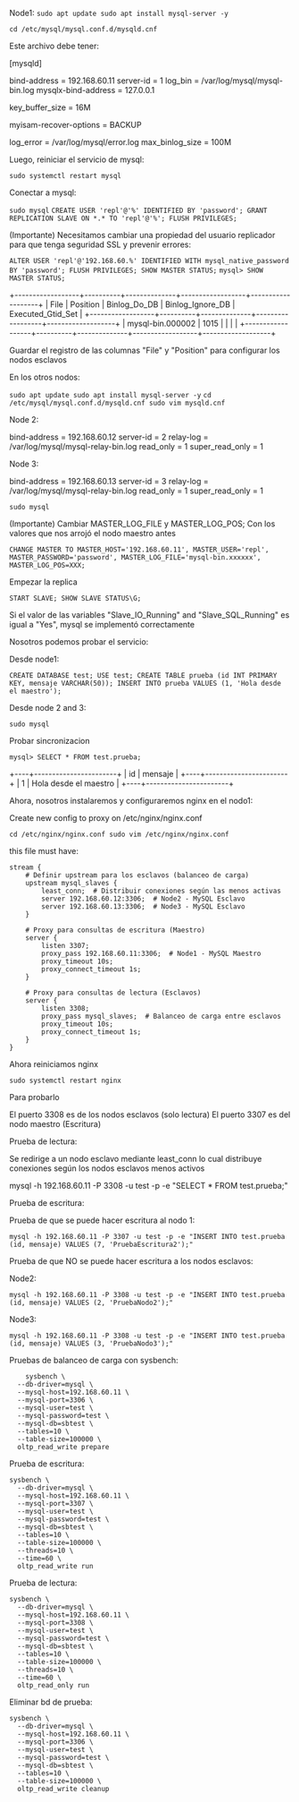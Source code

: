 Node1:
``
sudo apt update
sudo apt install mysql-server -y
``

``
cd /etc/mysql/mysql.conf.d/mysqld.cnf
``

Este archivo debe tener:

[mysqld]

bind-address = 192.168.60.11
server-id = 1
log_bin = /var/log/mysql/mysql-bin.log
mysqlx-bind-address     = 127.0.0.1

key_buffer_size         = 16M

myisam-recover-options  = BACKUP

log_error = /var/log/mysql/error.log
max_binlog_size   = 100M

Luego, reiniciar el servicio de mysql:

``
sudo systemctl restart mysql
``

Conectar a mysql:

``
sudo mysql
``
``
CREATE USER 'repl'@'%' IDENTIFIED BY 'password';
GRANT REPLICATION SLAVE ON *.* TO 'repl'@'%';
FLUSH PRIVILEGES;
``

(Importante) Necesitamos cambiar una propiedad del usuario replicador para que tenga seguridad SSL y prevenir errores:

``
ALTER USER 'repl'@'192.168.60.%' IDENTIFIED WITH mysql_native_password BY 'password';
FLUSH PRIVILEGES;
SHOW MASTER STATUS;
``
``
mysql> SHOW MASTER STATUS;
``

+------------------+----------+--------------+------------------+-------------------+
| File             | Position | Binlog_Do_DB | Binlog_Ignore_DB | Executed_Gtid_Set |
+------------------+----------+--------------+------------------+-------------------+
| mysql-bin.000002 |     1015 |              |                  |                   |
+------------------+----------+--------------+------------------+-------------------+

Guardar el registro de las columnas "File" y "Position" para configurar los nodos esclavos

En los otros nodos:

``
sudo apt update
sudo apt install mysql-server -y
``
``
cd /etc/mysql/mysql.conf.d/mysqld.cnf
sudo vim mysqld.cnf
``

Node 2:

bind-address = 192.168.60.12 
server-id = 2 
relay-log = /var/log/mysql/mysql-relay-bin.log
read_only = 1
super_read_only = 1


Node 3:

bind-address = 192.168.60.13
server-id = 3
relay-log = /var/log/mysql/mysql-relay-bin.log
read_only = 1
super_read_only = 1

``
sudo mysql
``

(Importante) Cambiar MASTER_LOG_FILE y MASTER_LOG_POS; Con los valores que nos arrojó el nodo maestro antes

``
CHANGE MASTER TO
MASTER_HOST='192.168.60.11',
MASTER_USER='repl',
MASTER_PASSWORD='password',
MASTER_LOG_FILE='mysql-bin.xxxxxx',  
MASTER_LOG_POS=XXX;
``

Empezar la replica

``
START SLAVE;
SHOW SLAVE STATUS\G;
``

Si el valor de las variables "Slave_IO_Running" and "Slave_SQL_Running"  es igual a "Yes", mysql se implementó correctamente

Nosotros podemos probar el servicio:

Desde node1:

``
CREATE DATABASE test;
USE test;
CREATE TABLE prueba (id INT PRIMARY KEY, mensaje VARCHAR(50));
INSERT INTO prueba VALUES (1, 'Hola desde el maestro');
``

Desde node 2 and 3:

``
sudo mysql
``

Probar sincronizacion

``
mysql> SELECT * FROM test.prueba;
``

+----+-----------------------+
| id | mensaje               |
+----+-----------------------+
|  1 | Hola desde el maestro |
+----+-----------------------+

Ahora, nosotros instalaremos y configuraremos nginx en el nodo1:


Create new config to proxy on /etc/nginx/nginx.conf

``
cd /etc/nginx/nginx.conf
sudo vim /etc/nginx/nginx.conf
``

this file must have:

```
stream {
    # Definir upstream para los esclavos (balanceo de carga)
    upstream mysql_slaves {
        least_conn;  # Distribuir conexiones según las menos activas
        server 192.168.60.12:3306;  # Node2 - MySQL Esclavo
        server 192.168.60.13:3306;  # Node3 - MySQL Esclavo
    }

    # Proxy para consultas de escritura (Maestro)
    server {
        listen 3307;
        proxy_pass 192.168.60.11:3306;  # Node1 - MySQL Maestro
        proxy_timeout 10s;
        proxy_connect_timeout 1s;
    }

    # Proxy para consultas de lectura (Esclavos)
    server {
        listen 3308;
        proxy_pass mysql_slaves;  # Balanceo de carga entre esclavos
        proxy_timeout 10s;
        proxy_connect_timeout 1s;
    }
}
```

Ahora reiniciamos nginx

``
sudo systemctl restart nginx
``

Para probarlo

El puerto 3308 es de los nodos esclavos (solo lectura)
El puerto 3307 es del nodo maestro (Escritura)

Prueba de lectura:

  Se redirige a un nodo esclavo mediante least_conn lo cual distribuye conexiones según los nodos esclavos menos activos

  mysql -h 192.168.60.11 -P 3308 -u test -p -e "SELECT * FROM test.prueba;"

Prueba de escritura:

Prueba de que se puede hacer escritura al nodo 1:

```
mysql -h 192.168.60.11 -P 3307 -u test -p -e "INSERT INTO test.prueba (id, mensaje) VALUES (7, 'PruebaEscritura2');"
```

Prueba de que NO se puede hacer escritura a los nodos esclavos:

Node2:

```
mysql -h 192.168.60.11 -P 3308 -u test -p -e "INSERT INTO test.prueba (id, mensaje) VALUES (2, 'PruebaNodo2');"
```

Node3:

```
mysql -h 192.168.60.11 -P 3308 -u test -p -e "INSERT INTO test.prueba (id, mensaje) VALUES (3, 'PruebaNodo3');"
```

Pruebas de balanceo de carga con sysbench:

``````
    sysbench \
  --db-driver=mysql \
  --mysql-host=192.168.60.11 \
  --mysql-port=3306 \
  --mysql-user=test \
  --mysql-password=test \
  --mysql-db=sbtest \
  --tables=10 \
  --table-size=100000 \
  oltp_read_write prepare
``````

Prueba de escritura:

``````
sysbench \
  --db-driver=mysql \
  --mysql-host=192.168.60.11 \
  --mysql-port=3307 \
  --mysql-user=test \
  --mysql-password=test \
  --mysql-db=sbtest \
  --tables=10 \
  --table-size=100000 \
  --threads=10 \
  --time=60 \
  oltp_read_write run
``````

Prueba de lectura:

``````
sysbench \
  --db-driver=mysql \
  --mysql-host=192.168.60.11 \
  --mysql-port=3308 \
  --mysql-user=test \
  --mysql-password=test \
  --mysql-db=sbtest \
  --tables=10 \
  --table-size=100000 \
  --threads=10 \
  --time=60 \
  oltp_read_only run
``````

Eliminar bd de prueba:

``````
sysbench \
  --db-driver=mysql \
  --mysql-host=192.168.60.11 \
  --mysql-port=3306 \
  --mysql-user=test \
  --mysql-password=test \
  --mysql-db=sbtest \
  --tables=10 \
  --table-size=100000 \
  oltp_read_write cleanup
``````
